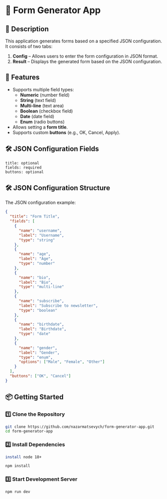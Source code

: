 # 📝 Form Generator App

## 📌 Description

This application generates forms based on a specified JSON configuration. It consists of two tabs:

1. **Config** – Allows users to enter the form configuration in JSON format.
2. **Result** – Displays the generated form based on the JSON configuration.

## 🚀 Features

- Supports multiple field types:
    - **Numeric** (number field)
    - **String** (text field)
    - **Multi-line** (text area)
    - **Boolean** (checkbox field)
    - **Date** (date field)
    - **Enum** (radio buttons)
- Allows setting a **form title**.
- Supports custom **buttons** (e.g., OK, Cancel, Apply).

## 🛠 JSON Configuration Fields

```
title: optional
fields: required
buttons: optional
```

## 🛠 JSON Configuration Structure

The JSON configuration example:

```json
{
  "title": "Form Title",
  "fields": [
    {
      "name": "username",
      "label": "Username",
      "type": "string"
    },
    {
      "name": "age",
      "label": "Age",
      "type": "number"
    },
    {
      "name": "bio",
      "label": "Bio",
      "type": "multi-line"
    },
    {
      "name": "subscribe",
      "label": "Subscribe to newsletter",
      "type": "boolean"
    },
    {
      "name": "birthdate",
      "label": "Birthdate",
      "type": "date"
    },
    {
      "name": "gender",
      "label": "Gender",
      "type": "enum",
      "options": ["Male", "Female", "Other"]
    }
  ],
  "buttons": ["OK", "Cancel"]
}
```

## 📦 Getting Started

### 1️⃣ Clone the Repository

```sh
git clone https://github.com/nazarmatsevych/form-generator-app.git
cd form-generator-app
```

### 2️⃣ Install Dependencies

```sh
install node 18+

npm install
```

### 3️⃣ Start Development Server

```sh
npm run dev
```

